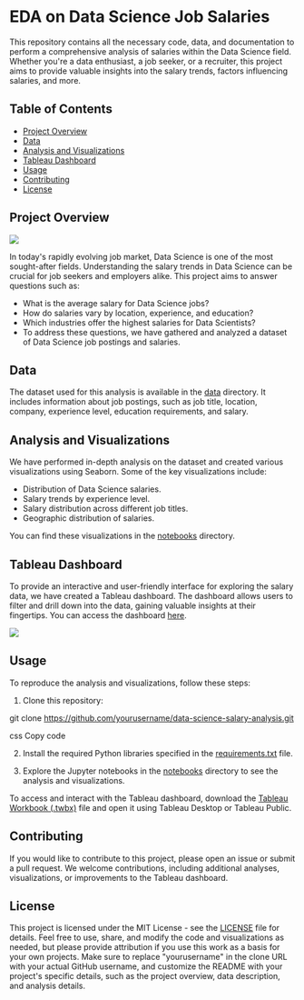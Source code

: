 # EDA on Data Science Job Salaries

This repository contains all the necessary code, data, and documentation to perform a comprehensive analysis of salaries within the Data Science field. Whether you're a data enthusiast, a job seeker, or a recruiter, this project aims to provide valuable insights into the salary trends, factors influencing salaries, and more.

## Table of Contents

- [Project Overview](#project-overview)
- [Data](#data)
- [Analysis and Visualizations](#analysis-and-visualizations)
- [Tableau Dashboard](#tableau-dashboard)
- [Usage](#usage)
- [Contributing](#contributing)
- [License](#license)

## Project Overview

![](https://repository-images.githubusercontent.com/265904235/46eef600-9bab-11ea-87d9-ff5e73c39b97)

In today's rapidly evolving job market, Data Science is one of the most sought-after fields. Understanding the salary trends in Data Science can be crucial for job seekers and employers alike. This project aims to answer questions such as:

- What is the average salary for Data Science jobs?
- How do salaries vary by location, experience, and education?
- Which industries offer the highest salaries for Data Scientists?
- To address these questions, we have gathered and analyzed a dataset of Data Science job postings and salaries.

## Data

The dataset used for this analysis is available in the [data](data/) directory. It includes information about job postings, such as job title, location, company, experience level, education requirements, and salary.

## Analysis and Visualizations

We have performed in-depth analysis on the dataset and created various visualizations using Seaborn. Some of the key visualizations include:

- Distribution of Data Science salaries.
- Salary trends by experience level.
- Salary distribution across different job titles.
- Geographic distribution of salaries.

You can find these visualizations in the [notebooks](notebooks/) directory.

## Tableau Dashboard

To provide an interactive and user-friendly interface for exploring the salary data, we have created a Tableau dashboard. The dashboard allows users to filter and drill down into the data, gaining valuable insights at their fingertips. You can access the dashboard [here]([tableau/dashboard.twbx](https://public.tableau.com/app/profile/ishita.sharma7620/viz/Datasciencejobsalaries_16935291280440/DatasciencejobsalariesDashboard)).

![](https://imgtr.ee/images/2023/09/02/26d65e15727ae1b319dd64456a2ed2ca.png)

## Usage

To reproduce the analysis and visualizations, follow these steps:

1. Clone this repository:

git clone https://github.com/yourusername/data-science-salary-analysis.git

css
Copy code

2. Install the required Python libraries specified in the [requirements.txt](requirements.txt) file.

3. Explore the Jupyter notebooks in the [notebooks](notebooks/) directory to see the analysis and visualizations.

To access and interact with the Tableau dashboard, download the [Tableau Workbook (.twbx)](tableau/dashboard.twbx) file and open it using Tableau Desktop or Tableau Public.

## Contributing

If you would like to contribute to this project, please open an issue or submit a pull request. We welcome contributions, including additional analyses, visualizations, or improvements to the Tableau dashboard.

## License

This project is licensed under the MIT License - see the [LICENSE](LICENSE) file for details. Feel free to use, share, and modify the code and visualizations as needed, but please provide attribution if you use this work as a basis for your own projects.
Make sure to replace "yourusername" in the clone URL with your actual GitHub username, and customize the README with your project's specific details, such as the project overview, data description, and analysis details.








